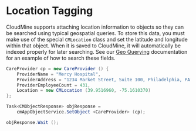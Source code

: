 # Location Tagging

CloudMine supports attaching location information to objects so they can be searched using typical geospatial queries. To store this data, you must make use of the special `CMLocation` class and set the latitude and longitude within that object. When it is saved to CloudMine, it will automatically be indexed properly for later searching. See our [Geo Querying](#/rest_api#geo-queries) documentation for an example of how to search these fields.

```csharp
CareProvider cp = new CareProvider () {
	ProviderName = "Mercy Hospital",
	ProviderAddress = "1234 Market Street, Suite 100, Philadelphia, PA 19107",
	ProviderEmployeeCount = 431,
	Location = new CMLocation (39.9516960, -75.1610370)
};

Task<CMObjectResponse> objResponse = 
	cmAppObjectService.SetObject <CareProvider> (cp);

objResponse.Wait ();
```